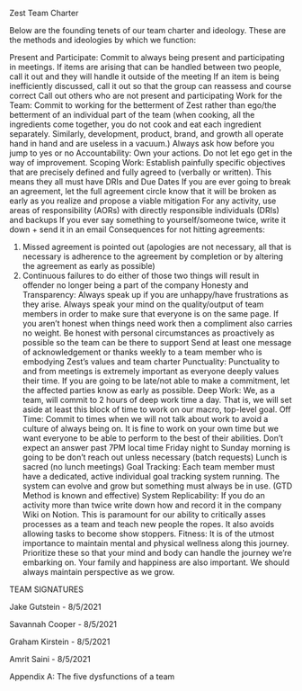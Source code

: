 Zest Team Charter

Below are the founding tenets of our team charter and ideology. These are the methods and ideologies by which we function: 

Present and Participate: Commit to always being present and participating in meetings. 
If items are arising that can be handled between two people, call it out and they will handle it outside of the meeting 
If an item is being inefficiently discussed, call it out so that the group can reassess and course correct 
Call out others who are not present and participating
Work for the Team: Commit to working for the betterment of Zest rather than ego/the betterment of an individual part of the team (when cooking, all the ingredients come together, you do not cook and eat each ingredient separately. Similarly, development, product, brand, and growth all operate hand in hand and are useless in a vacuum.) 
Always ask how before you jump to yes or no 
Accountability: Own your actions. Do not let ego get in the way of improvement. 
Scoping Work: 
Establish painfully specific objectives that are precisely defined and fully agreed to (verbally or written). This means they all must have DRIs and Due Dates
If you are ever going to break an agreement, let the full agreement circle know that it will be broken as early as you realize and propose a viable mitigation
For any activity, use areas of responsibility (AORs) with directly responsible individuals (DRIs) and backups 
If you ever say something to yourself/someone twice, write it down + send it in an email 
Consequences for not hitting agreements:
1. Missed agreement is pointed out (apologies are not necessary, all that is necessary is adherence to the agreement by completion or by altering the agreement as early as possible) 
2. Continuous failures to do either of those two things will result in offender no longer being a part of the company 
Honesty and Transparency: Always speak up if you are unhappy/have frustrations as they arise. 
Always speak your mind on the quality/output of team members in order to make sure that everyone is on the same page. If you aren’t honest when things need work then a compliment also carries no weight. 
Be honest with personal circumstances as proactively as possible so the team can be there to support
Send at least one message of acknowledgement or thanks weekly to a team member who is embodying Zest’s values and team charter
Punctuality: Punctuality to and from meetings is extremely important as everyone deeply values their time. 
If you are going to be late/not able to make a commitment, let the affected parties know as early as possible. 
Deep Work: We, as a team, will commit to 2 hours of deep work time a day. That is, we will set aside at least this block of time to work on our macro, top-level goal. 
Off Time: Commit to times when we will not talk about work to avoid a culture of always being on. It is fine to work on your own time but we want everyone to be able to perform to the best of their abilities. 
Don’t expect an answer past 7PM local time
Friday night to Sunday morning is going to be don’t reach out unless necessary (batch requests) 
Lunch is sacred (no lunch meetings) 
Goal Tracking: Each team member must have a dedicated, active individual goal tracking system running. The system can evolve and grow but something must always be in use. (GTD Method is known and effective) 
System Replicability: If you do an activity more than twice write down how and record it in the company Wiki on Notion. This is paramount for our ability to critically asses processes as a team and teach new people the ropes. It also avoids allowing tasks to become show stoppers.
Fitness: It is of the utmost importance to maintain mental and physical wellness along this journey. Prioritize these so that your mind and body can handle the journey we’re embarking on. 
Your family and happiness are also important. We should always maintain perspective as we grow. 



TEAM SIGNATURES

Jake Gutstein - 8/5/2021	




Savannah Cooper - 8/5/2021 



Graham Kirstein - 8/5/2021



Amrit Saini - 8/5/2021


Appendix A: The five dysfunctions of a team 









